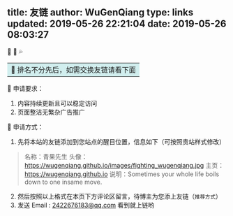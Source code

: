 title: 友链
author: WuGenQiang
type: links
updated: 2019-05-26 22:21:04
date: 2019-05-26 08:03:27
---
🐹 🥎  💦 <table><tr><td bgcolor=#D1EEEE>:love_letter: 排名不分先后，如需交换友链请看下面</td></tr></table>

🐣 申请要求：
  1. 内容持续更新且可以稳定访问
  2. 页面整洁无繁杂广告推广

🍊 申请方式：
  1. 先将本站的友链添加到您站点的醒目位置，信息如下（可按照贵站样式修改）
  > 名称：青果先生
  > 头像：https://wugenqiang.github.io/images/fighting_wugenqiang.jpg
  > 主页：https://wugenqiang.github.io
  > 说明：Sometimes your whole life boils down to one insame move. 

  2. 然后按照以上格式在本页下方评论区留言，待博主为您添上友链（`推荐方式`）
  3. 发送 Email :   <a target="_blank" href="http://mail.qq.com/cgi-bin/qm_share?t=qm_mailme&email=Gm1vfX90a3N7dH1aa2s0eXV3" style="text-decoration:none;">2422676183@qq.com</a>
看到就上链哟
